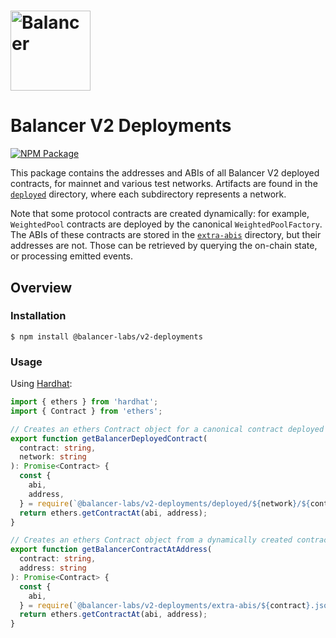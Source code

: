 # <img src="../../logo.svg" alt="Balancer" height="128px">

# Balancer V2 Deployments

[![NPM Package](https://img.shields.io/npm/v/@balancer-labs/v2-deployments.svg)](https://www.npmjs.org/package/@balancer-labs/v2-deployments)

This package contains the addresses and ABIs of all Balancer V2 deployed contracts, for mainnet and various test networks. Artifacts are found in the [`deployed`](./deployed) directory, where each subdirectory represents a network.

Note that some protocol contracts are created dynamically: for example, `WeightedPool` contracts are deployed by the canonical `WeightedPoolFactory`. The ABIs of these contracts are stored in the [`extra-abis`](./extra-abis) directory, but their addresses are not. Those can be retrieved by querying the on-chain state, or processing emitted events.

## Overview

### Installation

```console
$ npm install @balancer-labs/v2-deployments
```

### Usage

Using [Hardhat](https://hardhat.org/):

```typescript
import { ethers } from 'hardhat';
import { Contract } from 'ethers';

// Creates an ethers Contract object for a canonical contract deployed on a specific network
export function getBalancerDeployedContract(
  contract: string,
  network: string
): Promise<Contract> {
  const {
    abi,
    address,
  } = require(`@balancer-labs/v2-deployments/deployed/${network}/${contract}.json`);
  return ethers.getContractAt(abi, address);
}

// Creates an ethers Contract object from a dynamically created contract at a known address
export function getBalancerContractAtAddress(
  contract: string,
  address: string
): Promise<Contract> {
  const {
    abi,
  } = require(`@balancer-labs/v2-deployments/extra-abis/${contract}.json`);
  return ethers.getContractAt(abi, address);
}
```
